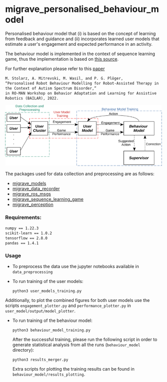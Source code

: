 # migrave_personalised_behaviour_model
Personalised behaviour model that (i) is based on the concept of learning from feedback and guidance and (ii) incorporates learned user models that estimate a user's engagement and expected performance in an activity.

The behaviour model is implemented in the context of sequence learning game, thus the implementation is based on [this source](https://github.com/TsiakasK/sequence-learning-dataset).

For further explanation please refer to this [paper](https://arxiv.org/abs/2207.12144)
```
M. Stolarz, A. Mitrevski, M. Wasil, and P. G. Plöger, 
“Personalised Robot Behaviour Modelling for Robot-Assisted Therapy in the Context of Autism Spectrum Disorder,” 
in RO-MAN Workshop on Behavior Adaptation and Learning for Assistive Robotics (BAILAR), 2022.
```

![Pipeline](docs/pipeline.png)

The packages used for data collection and preprocessing are as follows:
* [migrave_models](https://github.com/migrave/migrave_models)
* [migrave_data_recorder](https://github.com/migrave/migrave_data_recorder)
* [migrave_ros_msgs](https://github.com/migrave/migrave_ros_msgs)
* [migrave_sequence_learning_game](https://github.com/migrave/migrave_sequence_learning_game)
* [migrave_perception](https://github.com/migrave/migrave_perception)

### Requirements:
```
numpy == 1.22.3
scikit-learn == 1.0.2
tensorflow == 2.8.0
pandas == 1.4.1
```

### Usage
* To preprocess the data use the jupyter notebooks available in `data_preprocessing`
* To run training of the user models:
  
  ```
  python3 user_models_training.py
  ```
Additionally, to plot the combined figures for both user models use the scripts `engagement_plotter.py` and `performance_plotter.py` in `user_model/output/model_plotter`.
* To run training of the behaviour model:

  ```
  python3 behaviour_model_training.py
  ```
  After the successful training, please run the following script in order to generate statistical analysis from all the runs (`behaviour_model` directory):
  ```
  python3 results_merger.py
  ```
  Extra scripts for plotting the training results can be found in `behaviour_model/results_plotting`.